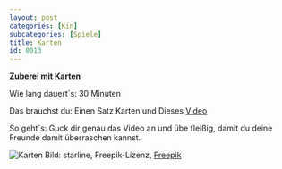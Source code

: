 ```yaml
---
layout: post
categories: [Kin]
subcategories: [Spiele]
title: Karten
id: 0013
---
```

**Zuberei mit Karten**

Wie lang dauert´s: 30 Minuten

Das brauchst du: Einen Satz Karten und Dieses [Video](https://www.youtube.com/watch?v=948TcjBGvn0)

So geht´s: Guck dir genau das Video an und übe fleißig, damit du deine Freunde damit überraschen kannst.

![Karten](https://image.freepik.com/vektoren-kostenlos/casino-spielkarten-illustration_1017-3860.jpg)
Bild: starline, Freepik-Lizenz, [Freepik](https://de.freepik.com/vektoren-kostenlos/casino-spielkarten-illustration_898838.htm#page=1&query=Spielkarten&position=7)
